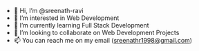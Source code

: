 - 👋 Hi, I’m @sreenath-ravi
- 👀 I’m interested in Web Development
- 🌱 I’m currently learning Full Stack Development
- 💞️ I’m looking to collaborate on Web Development Projects
- 📫 You can reach me on my email (sreenathr1998@gmail.com)

<!---
sreenath-ravi/sreenath-ravi is a ✨ special ✨ repository because its `README.md` (this file) appears on your GitHub profile.
You can click the Preview link to take a look at your changes.
--->
